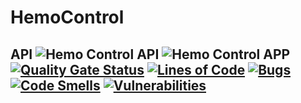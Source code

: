 # HemoControl

## API ![Hemo Control API](https://github.com/cassiofariasmachado/hemo-control/workflows/Hemo%20Control%20API/badge.svg) ![Hemo Control APP](https://github.com/cassiofariasmachado/hemo-control/workflows/Hemo%20Control%20APP/badge.svg) [![Quality Gate Status](https://sonarcloud.io/api/project_badges/measure?project=hemo-control-api&metric=alert_status)](https://sonarcloud.io/dashboard?id=hemo-control-api) [![Lines of Code](https://sonarcloud.io/api/project_badges/measure?project=hemo-control-api&metric=ncloc)](https://sonarcloud.io/dashboard?id=hemo-control-api) [![Bugs](https://sonarcloud.io/api/project_badges/measure?project=hemo-control-api&metric=bugs)](https://sonarcloud.io/dashboard?id=hemo-control-api) [![Code Smells](https://sonarcloud.io/api/project_badges/measure?project=hemo-control-api&metric=code_smells)](https://sonarcloud.io/dashboard?id=hemo-control-api) [![Vulnerabilities](https://sonarcloud.io/api/project_badges/measure?project=hemo-control-api&metric=vulnerabilities)](https://sonarcloud.io/dashboard?id=hemo-control-api)

